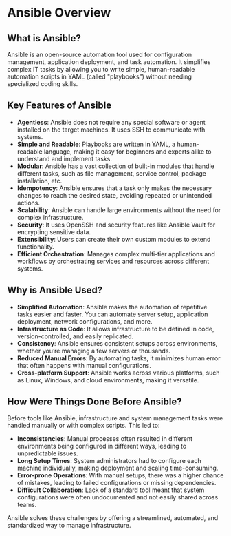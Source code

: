 # Ansible Overview

## What is Ansible?

Ansible is an open-source automation tool used for configuration management, application deployment, and task automation. It simplifies complex IT tasks by allowing you to write simple, human-readable automation scripts in YAML (called "playbooks") without needing specialized coding skills.

## Key Features of Ansible

- **Agentless**: Ansible does not require any special software or agent installed on the target machines. It uses SSH to communicate with systems.
- **Simple and Readable**: Playbooks are written in YAML, a human-readable language, making it easy for beginners and experts alike to understand and implement tasks.
- **Modular**: Ansible has a vast collection of built-in modules that handle different tasks, such as file management, service control, package installation, etc.
- **Idempotency**: Ansible ensures that a task only makes the necessary changes to reach the desired state, avoiding repeated or unintended actions.
- **Scalability**: Ansible can handle large environments without the need for complex infrastructure.
- **Security**: It uses OpenSSH and security features like Ansible Vault for encrypting sensitive data.
- **Extensibility**: Users can create their own custom modules to extend functionality.
- **Efficient Orchestration**: Manages complex multi-tier applications and workflows by orchestrating services and resources across different systems.

## Why is Ansible Used?

- **Simplified Automation**: Ansible makes the automation of repetitive tasks easier and faster. You can automate server setup, application deployment, network configurations, and more.
- **Infrastructure as Code**: It allows infrastructure to be defined in code, version-controlled, and easily replicated.
- **Consistency**: Ansible ensures consistent setups across environments, whether you’re managing a few servers or thousands.
- **Reduced Manual Errors**: By automating tasks, it minimizes human error that often happens with manual configurations.
- **Cross-platform Support**: Ansible works across various platforms, such as Linux, Windows, and cloud environments, making it versatile.

## How Were Things Done Before Ansible?

Before tools like Ansible, infrastructure and system management tasks were handled manually or with complex scripts. This led to:

- **Inconsistencies**: Manual processes often resulted in different environments being configured in different ways, leading to unpredictable issues.
- **Long Setup Times**: System administrators had to configure each machine individually, making deployment and scaling time-consuming.
- **Error-prone Operations**: With manual setups, there was a higher chance of mistakes, leading to failed configurations or missing dependencies.
- **Difficult Collaboration**: Lack of a standard tool meant that system configurations were often undocumented and not easily shared across teams.

Ansible solves these challenges by offering a streamlined, automated, and standardized way to manage infrastructure.

